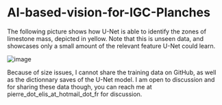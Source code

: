 # AI-based-vision-for-IGC-Planches

The following picture shows how U-Net is able to identify the zones of limestone mass, depicted in yellow. Note that this is unseen data, and showcases only a small amount of the relevant feature U-Net could learn.

![image](./U-Net/Evaluation/opti-animated.gif)

Because of size issues, I cannot share the training data on GitHub, as well as the dictionnary saves of the U-Net model. I am open to discussion and for sharing these data though, you can reach me at pierre_dot_elis_at_hotmail_dot_fr for discussion.
